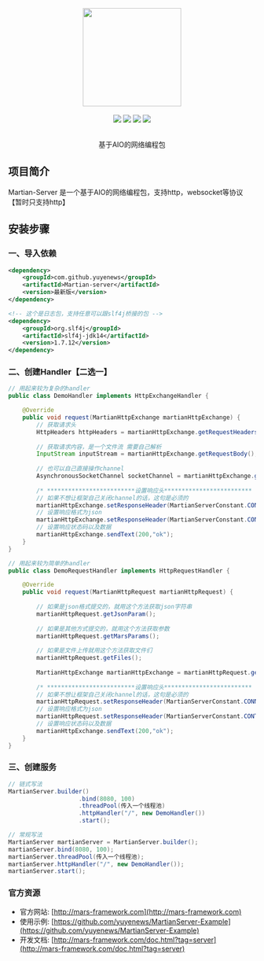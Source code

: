 <div align=center>
<img width="200px;" src="http://mars-framework.com/img/logo-github.png"/>
</div>

<br/>

<div align=center>

<img src="https://img.shields.io/badge/licenes-MIT-brightgreen.svg"/>
<img src="https://img.shields.io/badge/jdk-11+-brightgreen.svg"/>
<img src="https://img.shields.io/badge/maven-3.5.4+-brightgreen.svg"/>
<img src="https://img.shields.io/badge/release-master-brightgreen.svg"/>

</div>

<br/>

<div align=center>

基于AIO的网络编程包

</div>

## 项目简介

Martian-Server 是一个基于AIO的网络编程包，支持http，websocket等协议【暂时只支持http】

## 安装步骤

### 一、导入依赖

```xml
<dependency>
    <groupId>com.github.yuyenews</groupId>
    <artifactId>Martian-server</artifactId>
    <version>最新版</version>
</dependency>

<!-- 这个是日志包，支持任意可以跟slf4j桥接的包 -->
<dependency>
    <groupId>org.slf4j</groupId>
    <artifactId>slf4j-jdk14</artifactId>
    <version>1.7.12</version>
</dependency>
```
### 二、创建Handler【二选一】
```java
// 用起来较为复杂的handler
public class DemoHandler implements HttpExchangeHandler {

    @Override
    public void request(MartianHttpExchange martianHttpExchange) {
        // 获取请求头
        HttpHeaders httpHeaders = martianHttpExchange.getRequestHeaders();
        
        // 获取请求内容，是一个文件流 需要自己解析
        InputStream inputStream = martianHttpExchange.getRequestBody();
    
        // 也可以自己直接操作channel
        AsynchronousSocketChannel socketChannel = martianHttpExchange.getSocketChannel();
    
        /* *************************设置响应头************************* */
        // 如果不想让框架自己关闭channel的话，这句是必须的
        martianHttpExchange.setResponseHeader(MartianServerConstant.CONNECTION,"keep-alive");
        // 设置响应格式为json
        martianHttpExchange.setResponseHeader(MartianServerConstant.CONTENT_TYPE,MartianServerConstant.JSON_CONTENT_TYPE);
        // 设置响应状态码以及数据
        martianHttpExchange.sendText(200,"ok");
    }
}

// 用起来较为简单的handler
public class DemoRequestHandler implements HttpRequestHandler {

    @Override
    public void request(MartianHttpRequest martianHttpRequest) {
        
        // 如果是json格式提交的，就用这个方法获取json字符串
        martianHttpRequest.getJsonParam();
        
        // 如果是其他方式提交的，就用这个方法获取参数
        martianHttpRequest.getMarsParams();
        
        // 如果是文件上传就用这个方法获取文件们
        martianHttpRequest.getFiles();
        
        MartianHttpExchange martianHttpExchange = martianHttpRequest.getMartianHttpExchange();
        
        /* *************************设置响应头************************* */
        // 如果不想让框架自己关闭channel的话，这句是必须的
        martianHttpRequest.setResponseHeader(MartianServerConstant.CONNECTION,"keep-alive");
        // 设置响应格式为json
        martianHttpRequest.setResponseHeader(MartianServerConstant.CONTENT_TYPE,MartianServerConstant.JSON_CONTENT_TYPE);
        // 设置响应状态码以及数据
        martianHttpExchange.sendText(200,"ok");
    }
}
```

### 三、创建服务
```java
// 链式写法
MartianServer.builder()
                    .bind(8080, 100)
                    .threadPool(传入一个线程池)
                    .httpHandler("/", new DemoHandler())
                    .start();

// 常规写法
MartianServer martianServer = MartianServer.builder();
martianServer.bind(8080, 100);
martianServer.threadPool(传入一个线程池);
martianServer.httpHandler("/", new DemoHandler());
martianServer.start();
```

### 官方资源
- 官方网站: [http://mars-framework.com](http://mars-framework.com)
- 使用示例: [https://github.com/yuyenews/MartianServer-Example](https://github.com/yuyenews/MartianServer-Example)
- 开发文档: [http://mars-framework.com/doc.html?tag=server](http://mars-framework.com/doc.html?tag=server)